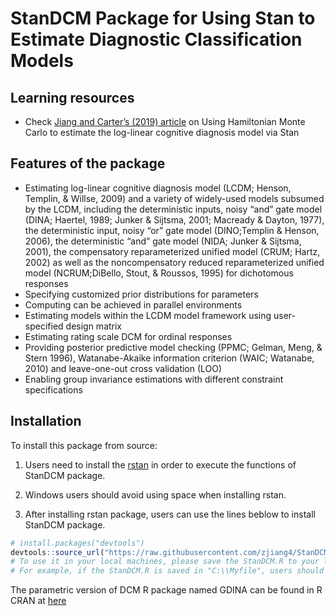 
<!-- README.md is generated from README.Rmd. Please edit that file -->

# StanDCM Package for Using Stan to Estimate Diagnostic Classification Models



## Learning resources

  - Check [Jiang and Carter’s (2019) article](https://doi.org/10.3758/s13428-018-1069-9) on Using Hamiltonian Monte Carlo to estimate the log-linear cognitive diagnosis model via Stan

## Features of the package

  - Estimating log-linear cognitive diagnosis model (LCDM; Henson, Templin, & Willse, 2009) and a variety of widely-used models subsumed
    by the LCDM, including the deterministic inputs, noisy “and” gate model (DINA; Haertel, 1989; Junker & Sijtsma, 2001; Macready & Dayton, 1977), the deterministic input, noisy “or” gate model (DINO;Templin & Henson, 2006), the deterministic “and” gate model (NIDA; Junker & Sijtsma, 2001), the compensatory reparameterized unified model (CRUM; Hartz, 2002) as well as the noncompensatory
reduced reparameterized unified model (NCRUM;DiBello, Stout, & Roussos, 1995) for dichotomous responses
  - Specifying customized prior distributions for parameters
  - Computing can be achieved in parallel environments
  - Estimating models within the LCDM model framework using user-specified design matrix
  - Estimating rating scale DCM for ordinal responses
  - Providing posterior predictive model checking (PPMC; Gelman, Meng, & Stern 1996), Watanabe-Akaike information criterion (WAIC; Watanabe, 2010) and leave-one-out cross validation (LOO)
  - Enabling group invariance estimations with different constraint specifications
   
## Installation

To install this package from source:

1)  Users need to install the
    [rstan](https://github.com/stan-dev/rstan/wiki/RStan-Getting-Started) in order to execute the functions of StanDCM package.

2)  Windows users should avoid using space when installing rstan.

3)  After installing rstan package, users can use the lines beblow to install StanDCM package.

<!-- end list -->

``` r
# install.packages("devtools")
devtools::source_url("https://raw.githubusercontent.com/zjiang4/StanDCM/master/R/StanDCM.R")
# To use it in your local machines, please save the StanDCM.R to your local drives, and use "source(.../StanDCM.R)" in R to execute the package functions
# For example, if the StanDCM.R is saved in "C:\\Myfile", users should type source("C:/Myfile/StanDCM.R") in R
```

The parametric version of DCM R package named GDINA can be found in R CRAN at
[here](https://CRAN.R-project.org/package=GDINA)
